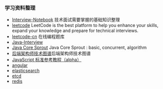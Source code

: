 ### 学习资料整理
- [Interview-Notebook](https://github.com/CyC2018/Interview-Notebook)  技术面试需要掌握的基础知识整理
- [leetcode](https://leetcode.com) LeetCode is the best platform to help you enhance your skills, expand your knowledge and prepare for technical interviews.
- [leetcode-cn](https://leetcode-cn.com) 在线编程题库
- [Java-Interview](https://github.com/crossoverJie/Java-Interview)
- [Java Core Sprout](https://github.com/crossoverJie/JCSprout) Java Core Sprout : basic, concurrent, algorithm 
- [后端架构师技术图谱](https://github.com/xingshaocheng/architect-awesome)后端架构师技术图谱
- [JavaScript 标准参考教程（alpha）](http://javascript.ruanyifeng.com/)
- [angular](https://github.com/angular/angular)
- [elasticsearch](https://www.elastic.co/products/elasticsearch)
- [etcd](https://github.com/coreos/etcd)
- [redis](https://github.com/antirez/redis)


